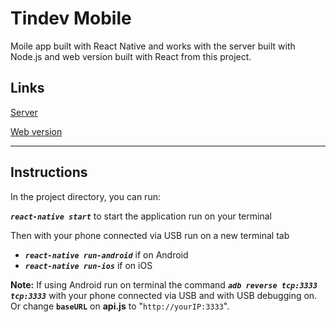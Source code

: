 # Tindev Mobile

Moile app built with React Native and works with the server built with Node.js and web version built with React from this project.

## **Links**
[Server](https://github.com/enzorossetto/tindev-server)

[Web version](https://github.com/enzorossetto/tindev-web)

***

## **Instructions**

In the project directory, you can run:

_**`react-native start`**_ to start the application run on your terminal

Then with your phone connected via USB run on a new terminal tab
- _**`react-native run-android`**_ if on Android 
-  _**`react-native run-ios`**_ if on iOS

**Note:** If using Android run on terminal the command _**`adb reverse tcp:3333 tcp:3333`**_ with your phone connected via USB and with USB debugging on. Or change **`baseURL`** on **api.js** to "`http://yourIP:3333`".
